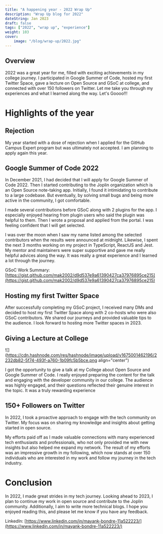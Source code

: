 ```yaml
---
title: "A happening year - 2022 Wrap Up"
description: "Wrap Up blog for 2022"
dateString: Jan 2023
draft: false
tags: ["2022", "wrap up", "experience"]
weight: 103
cover:
    image: "/blog/wrap-up/2022.jpg"
---
```


## Overview

2022 was a great year for me, filled with exciting achievements in my college journey. I participated in Google Summer of Code, hosted my first Twitter Space, gave a lecture on Open Source and GSoC at college, and connected with over 150 followers on Twitter. Let me take you through my experiences and what I learned along the way. Let's Goooo!!!

# Highlights of the year

## Rejection

My year started with a dose of rejection when I applied for the GitHub Campus Expert program but was ultimately not accepted. I am planning to apply again this year.

## Google Summer of Code 2022

In December 2021, I had decided that I will apply for Google Summer of Code 2022. Then I started contributing to the Joplin organization which is an Open Source note-taking app. Initially, I found it intimidating to contribute to a large codebase. But eventually, by solving small bugs and being more active in the community, I got comfortable.

I made several contributions before GSoC along with 2 plugins for the app. I especially enjoyed hearing from plugin users who said the plugin was helpful to them. Then I wrote a proposal and applied from the portal. I was feeling confident that I will get selected.

I was over the moon when I saw my name listed among the selected contributors when the results were announced at midnight. Likewise, I spent the next 3 months working on my project in TypeScript, ReactJS and Jest. My mentor and maintainers were super supportive and gave me really helpful advices along the way. It was really a great experience and I learned a lot through the journey.

GSoC Work Summary: [https://gist.github.com/mak2002/d9d537e9a61390427ca37976895ce215](https://gist.github.com/mak2002/d9d537e9a61390427ca37976895ce215)

## Hosting my first Twitter Space

After successfully completing my GSoC project, I received many DMs and decided to host my first Twitter Space along with 2 co-hosts who were also GSoC contributors. We shared our journeys and provided valuable tips to the audience. I look forward to hosting more Twitter spaces in 2023.

## Giving a Lecture at College

![](https://cdn.hashnode.com/res/hashnode/image/upload/v1675001462196/2232db82-5f74-493f-a760-1b09fc5b5bce.png align="center")

I got the opportunity to give a talk at my College about Open Source and Google Summer of Code. I really enjoyed preparing the content for the talk and engaging with the developer community in our college. The audience was highly engaged, and their questions reflected their genuine interest in the topic. It was a truly rewarding experience

## 150+ Followers on Twitter

In 2022, I took a proactive approach to engage with the tech community on Twitter. My focus was on sharing my knowledge and insights about getting started in open source.

My efforts paid off as I made valuable connections with many experienced tech enthusiasts and professionals, who not only provided me with new insights but also helped me expand my network. The result of my efforts was an impressive growth in my following, which now stands at over 150 individuals who are interested in my work and follow my journey in the tech industry.

# Conclusion

In 2022, I made great strides in my tech journey. Looking ahead to 2023, I plan to continue my work in open source and contribute to the Joplin community. Additionally, I aim to write more technical blogs. I hope you enjoyed reading this, and please let me know if you have any feedback.

LinkedIn: [https://www.linkedin.com/in/mayank-bondre-11a522223/](https://www.linkedin.com/in/mayank-bondre-11a522223/)